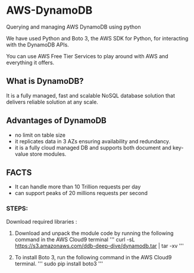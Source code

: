 # AWS-DynamoDB
Querying and managing AWS DynamoDB using python

We have used Python and Boto 3, the AWS SDK for Python, for interacting with the DynamoDB APIs.

You can use AWS Free Tier Services to play around with AWS and everything it offers.

## What is DynamoDB?
It is a fully managed, fast and scalable NoSQL database solution that delivers reliable solution at any scale.

## Advantages of DynamoDB
- no limit on table size
- it replicates data in 3 AZs ensuring availability and redundancy.
- it is a fully cloud managed DB and supports both document and key-value store modules.

## FACTS

- It can handle more than 10 Trillion requests per day
- can support peaks of 20 millions requests per second

### STEPS:
Download required libraries : 
1) Download and unpack the module code by running the following command in the AWS Cloud9 terminal
'''
curl -sL https://s3.amazonaws.com/ddb-deep-dive/dynamodb.tar | tar -xv
'''

2) To install Boto 3, run the following command in the AWS Cloud9 terminal.
'''
sudo pip install boto3
'''
